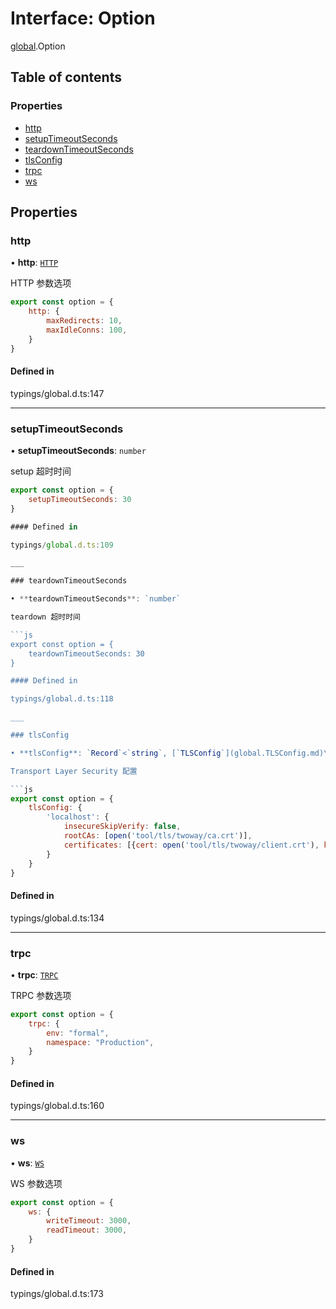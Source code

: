 # Interface: Option

[global](../modules/global.md).Option

## Table of contents

### Properties

- [http](#http)
- [setupTimeoutSeconds](#setuptimeoutseconds)
- [teardownTimeoutSeconds](#teardowntimeoutseconds)
- [tlsConfig](#tlsconfig)
- [trpc](#trpc)
- [ws](#ws)

## Properties

<span id="http"></span>

### http

• **http**: [`HTTP`](global.HTTP.md)

HTTP 参数选项

```js
export const option = {
    http: {
        maxRedirects: 10,
        maxIdleConns: 100,
    }
}
```

#### Defined in

typings/global.d.ts:147

___

<span id="setupTimeoutSeconds"></span>

### setupTimeoutSeconds

• **setupTimeoutSeconds**: `number`

setup 超时时间

```js
export const option = {
    setupTimeoutSeconds: 30
}

#### Defined in

typings/global.d.ts:109

___

### teardownTimeoutSeconds

• **teardownTimeoutSeconds**: `number`

teardown 超时时间

​```js
export const option = {
    teardownTimeoutSeconds: 30
}

#### Defined in

typings/global.d.ts:118

___

### tlsConfig

• **tlsConfig**: `Record`<`string`, [`TLSConfig`](global.TLSConfig.md)\>

Transport Layer Security 配置

​```js
export const option = {
    tlsConfig: {
        'localhost': {
            insecureSkipVerify: false,
            rootCAs: [open('tool/tls/twoway/ca.crt')],
            certificates: [{cert: open('tool/tls/twoway/client.crt'), key: open('tool/tls/twoway/client.key')}]
        }
    }
}
```

#### Defined in

typings/global.d.ts:134

___

<span id="trpc"></span>

### trpc

• **trpc**: [`TRPC`](global.TRPC.md)

TRPC 参数选项

```js
export const option = {
    trpc: {
        env: "formal",
        namespace: "Production",
    }
}
```

#### Defined in

typings/global.d.ts:160

___

<span id="ws"></span>

### ws

• **ws**: [`WS`](global.WS.md)

WS 参数选项

```js
export const option = {
    ws: {
        writeTimeout: 3000,
        readTimeout: 3000,
    }
}
```

#### Defined in

typings/global.d.ts:173

